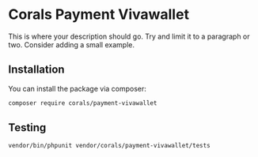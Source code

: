 # Corals Payment Vivawallet

This is where your description should go. Try and limit it to a paragraph or two. Consider adding a small example.

## Installation

You can install the package via composer:

```bash
composer require corals/payment-vivawallet
```

## Testing

```bash
vendor/bin/phpunit vendor/corals/payment-vivawallet/tests 
```
